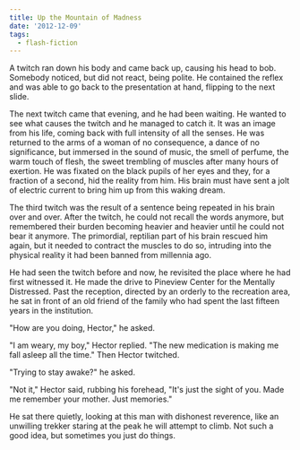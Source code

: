 ```yaml
---
title: Up the Mountain of Madness
date: '2012-12-09'
tags:
  - flash-fiction
---
```


A twitch ran down his body and came back up, causing his head to bob. Somebody
noticed, but did not react, being polite. He contained the reflex and was able
to go back to the presentation at hand, flipping to the next slide.

<!-- truncate -->

The next twitch came that evening, and he had been waiting. He wanted to see
what causes the twitch and he managed to catch it. It was an image from his
life, coming back with full intensity of all the senses. He was returned to the
arms of a woman of no consequence, a dance of no significance, but immersed in
the sound of music, the smell of perfume, the warm touch of flesh, the sweet
trembling of muscles after many hours of exertion. He was fixated on the black
pupils of her eyes and they, for a fraction of a second, hid the reality from
him. His brain must have sent a jolt of electric current to bring him up from
this waking dream.

The third twitch was the result of a sentence being repeated in his brain over
and over. After the twitch, he could not recall the words anymore, but
remembered their burden becoming heavier and heavier until he could not bear it
anymore. The primordial, reptilian part of his brain rescued him again, but it
needed to contract the muscles to do so, intruding into the physical reality it
had been banned from millennia ago.

He had seen the twitch before and now, he revisited the place where he had first
witnessed it. He made the drive to Pineview Center for the Mentally Distressed.
Past the reception, directed by an orderly to the recreation area, he sat in
front of an old friend of the family who had spent the last fifteen years in the
institution.

"How are you doing, Hector," he asked.

"I am weary, my boy," Hector replied. "The new medication is making me fall
asleep all the time." Then Hector twitched.

"Trying to stay awake?" he asked.

"Not it," Hector said, rubbing his forehead, "It's just the sight of you. Made
me remember your mother. Just memories."

He sat there quietly, looking at this man with dishonest reverence, like an
unwilling trekker staring at the peak he will attempt to climb. Not such a good
idea, but sometimes you just do things.
